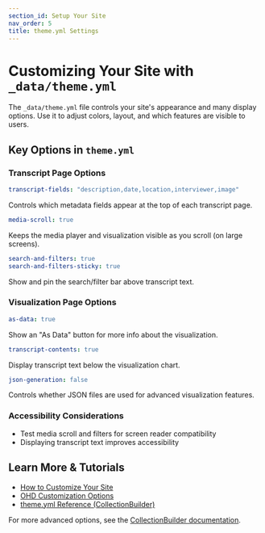 ```yaml
---
section_id: Setup Your Site
nav_order: 5
title: theme.yml Settings
---
```


# Customizing Your Site with `_data/theme.yml`

The `_data/theme.yml` file controls your site's appearance and many display options. Use it to adjust colors, layout, and which features are visible to users.

## Key Options in `theme.yml`

### Transcript Page Options
```yaml
transcript-fields: "description,date,location,interviewer,image"
```
Controls which metadata fields appear at the top of each transcript page.

```yaml
media-scroll: true
```
Keeps the media player and visualization visible as you scroll (on large screens).

```yaml
search-and-filters: true
search-and-filters-sticky: true
```
Show and pin the search/filter bar above transcript text.

### Visualization Page Options
```yaml
as-data: true
```
Show an "As Data" button for more info about the visualization.

```yaml
transcript-contents: true
```
Display transcript text below the visualization chart.

```yaml
json-generation: false
```
Controls whether JSON files are used for advanced visualization features.

### Accessibility Considerations
- Test media scroll and filters for screen reader compatibility
- Displaying transcript text improves accessibility

## Learn More & Tutorials
- [How to Customize Your Site](../tutorials/tutorial-github.html#customize-your-site)
- [OHD Customization Options](../customize/overview.html)
- [theme.yml Reference (CollectionBuilder)](https://collectionbuilder.github.io/cb-docs/docs/theme/)

For more advanced options, see the [CollectionBuilder documentation](https://collectionbuilder.github.io/cb-docs/docs/customization/).
